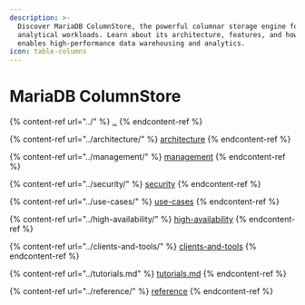 ```yaml
---
description: >-
  Discover MariaDB ColumnStore, the powerful columnar storage engine for
  analytical workloads. Learn about its architecture, features, and how it
  enables high-performance data warehousing and analytics.
icon: table-columns
---
```


# MariaDB ColumnStore

{% content-ref url="../" %}
[..](../)
{% endcontent-ref %}

{% content-ref url="../architecture/" %}
[architecture](../architecture/)
{% endcontent-ref %}

{% content-ref url="../management/" %}
[management](../management/)
{% endcontent-ref %}

{% content-ref url="../security/" %}
[security](../security/)
{% endcontent-ref %}

{% content-ref url="../use-cases/" %}
[use-cases](../use-cases/)
{% endcontent-ref %}

{% content-ref url="../high-availability/" %}
[high-availability](../high-availability/)
{% endcontent-ref %}

{% content-ref url="../clients-and-tools/" %}
[clients-and-tools](../clients-and-tools/)
{% endcontent-ref %}

{% content-ref url="../tutorials.md" %}
[tutorials.md](../tutorials.md)
{% endcontent-ref %}

{% content-ref url="../reference/" %}
[reference](../reference/)
{% endcontent-ref %}
